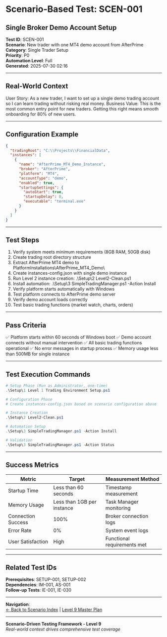 ﻿# Scenario-Based Test: SCEN-001
## Single Broker Demo Account Setup

**Test ID**: SCEN-001  
**Scenario**: New trader with one MT4 demo account from AfterPrime  
**Category**: Single Trader Setup  
**Priority**: P0  
**Automation Level**: Full  
**Generated**: 2025-07-30 02:16

---

## Real-World Context

User Story: As a new trader, I want to set up a single demo trading account so I can learn trading without risking real money. Business Value: This is the most common entry point for new traders. Getting this right means smooth onboarding for 80% of new users.

---

## Configuration Example

```json
{
  "tradingRoot": "C:\\Projects\\FinancialData",
  "instances": [
    {
      "name": "AfterPrime_MT4_Demo_Instance",
      "broker": "AfterPrime",
      "platform": "MT4",
      "accountType": "demo",
      "enabled": true,
      "startupSettings": {
        "autoStart": true,
        "startupDelay": 0,
        "executable": "terminal.exe"
      }
    }
  ]
}
```

---

## Test Steps

1. Verify system meets minimum requirements (8GB RAM, 50GB disk)
2. Create trading root directory structure
3. Extract AfterPrime MT4 demo to PlatformInstallations\AfterPrime_MT4_Demo\
4. Create instances-config.json with single demo instance
5. Run Level 2 instance creation: .\Setup\2 Level2-Clean.ps1
6. Install automation: .\Setup\3 SimpleTradingManager.ps1 -Action Install
7. Verify platform starts automatically with Windows
8. Test platform connects to AfterPrime demo server
9. Verify demo account loads correctly
10. Test basic trading functions (market watch, charts, orders)


---

## Pass Criteria

✅ Platform starts within 60 seconds of Windows boot
✅ Demo account connects without manual intervention
✅ All basic trading functions operational
✅ No error messages in startup process
✅ Memory usage less than 500MB for single instance


---

## Test Execution Commands

```powershell
# Setup Phase (Run as Administrator, one-time)
.\Setup\1 Level 1 Trading Environment Setup.ps1

# Configuration Phase
# Create instances-config.json based on scenario configuration above

# Instance Creation
.\Setup\2 Level2-Clean.ps1

# Automation Setup  
.\Setup\3 SimpleTradingManager.ps1 -Action Install

# Validation
.\Setup\3 SimpleTradingManager.ps1 -Action Status
```

---

## Success Metrics

| Metric | Target | Measurement Method |
|--------|--------|-------------------|
| Startup Time | Less than 60 seconds | Timestamp measurement |
| Memory Usage | Less than 1GB per instance | Task Manager monitoring |
| Connection Success | 100% | Broker connection logs |
| Error Rate | 0% | System event logs |
| User Satisfaction | High | Functional requirements met |

---

## Related Test IDs

**Prerequisites**: SETUP-001, SETUP-002  
**Dependencies**: IM-001, AS-001  
**Follow-up Tests**: IE-001, IE-030  

---

**Navigation**:  
[← Back to Scenario Index](Scenario-Test-Index.md) | [Level 9 Master Plan](../00-Master-Test-Plan-Overview.md)

---

**Scenario-Driven Testing Framework - Level 9**  
*Real-world context drives comprehensive test coverage*
